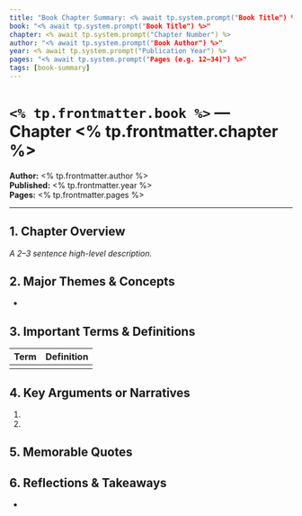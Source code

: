 ```yaml
---
title: "Book Chapter Summary: <% await tp.system.prompt("Book Title") %> Ch. <% await tp.system.prompt("Chapter Number") %>"
book: "<% await tp.system.prompt("Book Title") %>"
chapter: <% await tp.system.prompt("Chapter Number") %>
author: "<% await tp.system.prompt("Book Author") %>"
year: <% await tp.system.prompt("Publication Year") %>
pages: "<% await tp.system.prompt("Pages (e.g. 12–34)") %>"
tags: [book-summary]
---
```


# `<% tp.frontmatter.book %>` — Chapter <% tp.frontmatter.chapter %>

**Author:** <% tp.frontmatter.author %>  
**Published:** <% tp.frontmatter.year %>  
**Pages:** <% tp.frontmatter.pages %>  

---

## 1. Chapter Overview
_A 2–3 sentence high-level description._

## 2. Major Themes & Concepts
- 

## 3. Important Terms & Definitions
| Term        | Definition                               |
|-------------|------------------------------------------|
|             |                                          |

## 4. Key Arguments or Narratives
1.  
2.  

## 5. Memorable Quotes
>  

## 6. Reflections & Takeaways
- 

